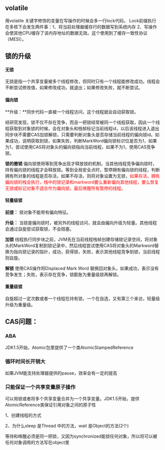 ## volatile

用volatile 关键字修饰的变量在写操作的时候会多一行lock代码， Lock前缀执行在多核下会发生两件事：1、将当前处理器缓存行的数据写到系统内存 2、写操作会使其他CPU缓存了该内存地址的数据无效。这个使用到了缓存一致性协议（MESI）。



## 锁的升级

#### 无锁

无锁是指一个共享变量被多个线程修改，但同时只有一个线程能修改成功。线程会不断尝试修改值，如果修改成功，就退出；如果修改失败，就不断尝试。

#### 偏向锁

**升级：**同步代码一直被一个线程访问，这个线程就会自动获取锁。

经研究发现，锁不仅不存在竞争，而且一把锁经常被同一个线程获取，因此一个线程获取到对象锁的时候，会在对象头和栈帧标记当前线程id，以后该线程进入退出同步块不需要CAS加锁解锁，只需要判断对象头是否存储当前线程的偏向锁id。如果成功，说明获取到锁，如果失败，判断MarkWord偏向锁标识位是否为1，如果为1，尝试使用CAS将对象头的偏向锁指向当前线程，如果不为1，使用CAS竞争锁。

**锁的撤销** 偏向锁使用等到竞争出现才释放锁的机制，当其他线程竞争偏向锁时，持有偏向锁的线程才会释放锁。等到全局安全点时，暂停拥有偏向锁的线程，判断拥有所对象的线程是否存活，如果不存活，则将对象设置为无锁，<font  color=red>如果存活，拥有偏向锁的栈会执行，栈中的锁记录和markword要么重新偏向其他线程，要么恢复无锁或标记对象不适合作为偏向锁，最后唤醒所有暂停的线程。</font >

#### 轻量级锁

**前提：** 锁对象不能带有偏向特征。

**升级：** 当锁是偏向锁时，被另外的线程访问，就会由偏向升级为轻量。其他线程会通过自旋尝试获取锁，不会阻塞。

**加锁** 线程执行同步块之前，JVM先在当前线程栈帧创建存储锁记录空间，将对象头的MarkWord复制到锁记录中，然后线程尝试使用CAS将对象头的Markword替换为指向锁记录的指针，成功，获得锁，失败，表示其他线程竞争到锁，当前线程则自旋。

**解锁** 使用CAS操作将Displaced Mark Word 替换回对象头，如果成功，表示没有竞争发生；失败，表示存在竞争，锁膨胀为重量级锁再解锁。

#### 重量级锁

自旋超过一定次数或者一个线程在持有锁，一个在自选，又有第三个来访，轻量级升级为重量级。

## CAS问题：

### ABA 

JDK1.5开始，Atomic包里提供了一个类AtomicStampedReference

### 循环时间长开销大

如果JVM能支持处理器提供的pause，效率会有一定的提高

### 只能保证一个共享变量原子操作

可以用锁或者将多个共享变量合并为一个共享变量。JDK1.5开始，提供AtomicReference类保证引用对象之间的原子性



























1、创建线程的方式

2、为什么sleep 是Thread 中的方法，wait 是Object的方法(2个) 

等待和唤醒必须是同一把锁，又因为synchronized能锁任何对象，所以将可以被任何对象调用的方法写在object里
